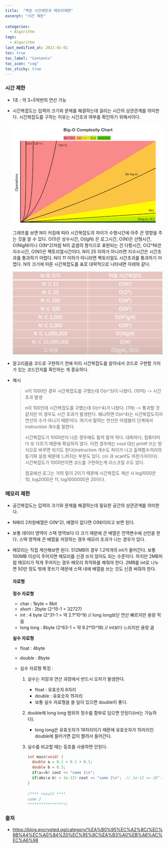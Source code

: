 ```yaml
---
title:  "백준 시간제한과 메모리제한"
excerpt: "시간 제한"

categories:
  - Algorithm
tags:
  - Algorithm
last_modified_at: 2021-01-01 
toc: true
toc_label: "Contents"
toc_icon: "cog"
toc_sticky: true
---
```


### 시간 제한

- 1초 : 약 3~5억번의 연산 가능

- 시간복잡도는 입력의 크기와 문제를 해결하는데 걸리는 시간의 상관관계를 의미한다. 시간복잡도를 구하는 이유는 시간초과 여부를 확인하기 위해서이다. 

  ![t_m](/assets/images/time_memory/time_complexity.png)

  그래프를 보면 N이 커짐에 따라 시간복잡도의 차이가 수행시간에 아주 큰 영향을 주는 것을 알 수 있다. O(1)은 상수시간, O(lgN) 은 로그시간, O(N)은 선형시간, O(NlgN)이나 O(N^2)처럼 N의 곱셈의 형식으로 표현되는 건 다항시간, O(2^N)은 지수시간,  O(N!)은 팩토리얼시간이다.  N이 25 이하가 아니라면 지수시간은 시간초과를 통과하기 어렵다. N이 11 이하가 아니라면 팩토리얼도 시간초과를 통과하기 어렵다. N의 크기에 따른 시간복잡도를 표로 대략적으로 나타내면 아래와 같다. 

  ![t_m](/assets/images/time_memory/allow_time_n.png)

- 알고리즘을 코드로 구현하기 전에 미리 시간복잡도를 알아내서 코드로 구현할 가치가 있는 코드인지를 확인하는 게 중요하다. 

- 예시

  > n이 1000인 경우 시간복잡도를 구했는데 O(n^3)이 나왔다. (10억) -> 시간 초과 발생
  >
  > n이 100인데 시간복잡도를 구했는데 O(n^4)가 나왔다. (1억) -> 통과할 것 같지만 이 경우도 시간 초과가 발생한다. 왜냐하면 O(n^4)는 시간복잡도이지 연산의 수가 아니기 때문이다. 여기서 말하는 연산은 어셈블리 단계에서 instruction 개수를 말한다. 
  >
  > 시간복잡도가 1000만이 나온 경우에도 될까 말까 하다. 대회마다, 컴퓨터마다 또 다르기 때문에 확실하지 않다. 이런 경우에는 cout 대신 printf 쓰는 방식으로 바꾸면 되기도 한다(instruction 개수도 차이가 나고 출력함수끼리의 동기화 설정 때문에 느려지는 부분도 있다. cin 과 scanf도 마찬가지이다). 시간복잡도가 1000만이면 코드를 구현하는게 리스크일 수도 있다. 
  >
  > 컴공에선 로그는 거의 밑이 2이기 때문에 시간복잡도 계산 시 log1000은 10, log2000은 11, log1000000은 20이다. 

  

### 메모리 제한

- 공간복잡도는 입력의 크기와 문제를 해결하는데 필요한 공간의 상관관계를 의미한다. 

- N짜리 2차원배열은 O(N^2), 배열이 없다면 O(N)이라고 보면 된다. 

- 보통 데이터 영역이 스택 영역보다 더 크기 때문에 큰 배열은 전역변수에 선언을 한다. 스택 영역에 큰 배열을 저장하는 경우 메모리 초과가 나는 경우가 있다. 

- 메모리는 직접 계산해보면 된다. 512MB의 경우 1.2억개의 int가 들어간다. 보통 100MB 이상이 주어지면 메모리를 신경 쓰지 않아도 되는 수준이다. 하지만 2MB처럼 메모리가 적게 주어지는 경우 메모리 최적화를 해줘야 한다. 2MB를 int로 나누면 50만 정도 밖에 못쓰기 때문에 스택 내에 배열을 쓰는 것도 신경 써줘야 한다. 

  #### 자료형 

  **정수 자료형** 

  - char : 1byte = 8bit
  - short : 2byte (2^15-1 = 32727)
  - int : 4 byte (2^31-1 = 약 2.1*10^9)  // long long보단 연산 빠르지만 용량 적음
  - long long : 8byte (2^63-1 = 약 9.2*10^18)  // int보다 느리지만 용량 큼 

  **실수 자료형**

  - float : 4byte

  - double : 8byte  

  - 실수 자료형 특징 : 

    1. 실수는 저장과 연산 과정에서 반드시 오차가 발생한다. 

       - float : 유효숫자 6자리
       - double : 유효숫자 15자리
       - 보통 실수 자료형을 쓸 일이 있으면 double이 좋다. 

    2. double에 long long 범위의 정수를 함부로 담으면 안된다(int는 가능하다).

       - long long은 유효숫자가 19자리이기 때문에 유효숫자가 15자리인 double에 들어가면 값이 짤려서 들어간다. 

    3. 실수를 비교할 때는 등호를 사용하면 안된다.   

       ~~~c++
       int main(void) {
         double a = 0.1 + 0.1 + 0.1;
         double b = 0.3;
         if(a==b) cout << "same 1\n";
         if(abs(a-b) < 1e-12) cout << "same 2\n";  // 1e-12 == 10^-12 / 1e9 == 10^9
       }
       
       /**** result ****
       same 2
       *****************/
       ~~~

       

### 출처

- <https://blog.encrypted.gg/category/%EA%B0%95%EC%A2%8C/%EC%8B%A4%EC%A0%84%20%EC%95%8C%EA%B3%A0%EB%A6%AC%EC%A6%98>

